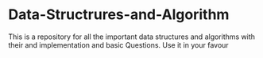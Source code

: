 # Data-Structrures-and-Algorithm
This is a repository for all the important data structures and algorithms with their and implementation and basic Questions.
Use it in your favour 
